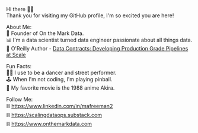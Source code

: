 Hi there 👋🏽  
Thank you for visiting my GitHub profile, I'm so excited you are here!  

About Me:  
🎯 Founder of On the Mark Data.  
📊 I'm a data scientist turned data engineer passionate about all things data.  
📕 O'Reilly Author - [Data Contracts: Developing Production Grade Pipelines at Scale](https://www.oreilly.com/library/view/data-contracts/9781098157623/)

Fun Facts:  
🕺🏽 I use to be a dancer and street performer.  
🕹️ When I'm not coding, I'm playing pinball.  
🎥 My favorite movie is the 1988 anime Akira.  

Follow Me:  
⛓️ https://www.linkedin.com/in/mafreeman2  
⛓️ https://scalingdataops.substack.com  
⛓️ https://www.onthemarkdata.com  
